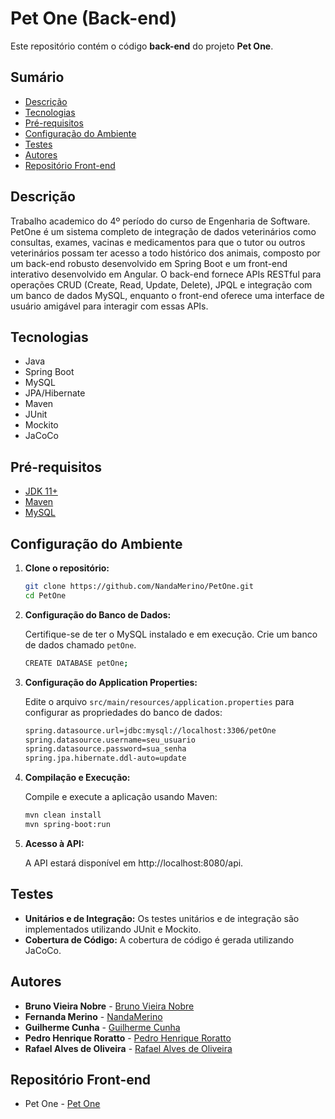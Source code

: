 # Pet One (Back-end)

Este repositório contém o código **back-end** do projeto **Pet One**.

## Sumário

- [Descrição](#descrição)
- [Tecnologias](#tecnologias)
- [Pré-requisitos](#pré-requisitos)
- [Configuração do Ambiente](#configuração-do-ambiente)
- [Testes](#testes)
- [Autores](#autores)
- [Repositório Front-end](#repositório-front-end)

## Descrição

Trabalho academico do 4º período do curso de Engenharia de Software.
PetOne é um sistema completo de integração de dados veterinários como consultas, exames, vacinas e medicamentos para que o tutor ou outros veterinários possam ter acesso a todo histórico dos animais, composto por um back-end robusto desenvolvido em Spring Boot e um front-end interativo desenvolvido em Angular. O back-end fornece APIs RESTful para operações CRUD (Create, Read, Update, Delete), JPQL e integração com um banco de dados MySQL, enquanto o front-end oferece uma interface de usuário amigável para interagir com essas APIs.

## Tecnologias

- Java
- Spring Boot
- MySQL
- JPA/Hibernate
- Maven
- JUnit
- Mockito
- JaCoCo

## Pré-requisitos

- [JDK 11+](https://www.oracle.com/java/technologies/javase-jdk11-downloads.html)
- [Maven](https://maven.apache.org/)
- [MySQL](https://www.mysql.com/)

## Configuração do Ambiente

1. **Clone o repositório:**

   ```sh
   git clone https://github.com/NandaMerino/PetOne.git
   cd PetOne
   ```
   
2. **Configuração do Banco de Dados:**
   
   Certifique-se de ter o MySQL instalado e em execução. Crie um banco de dados chamado `petOne`.
   
   ```sh
   CREATE DATABASE petOne;
   ```

3. **Configuração do Application Properties:**
   
   Edite o arquivo `src/main/resources/application.properties` para configurar as propriedades do banco de dados:
   
   ```sh 
   spring.datasource.url=jdbc:mysql://localhost:3306/petOne
   spring.datasource.username=seu_usuario
   spring.datasource.password=sua_senha
   spring.jpa.hibernate.ddl-auto=update
   ```
4. **Compilação e Execução:**

   Compile e execute a aplicação usando Maven:

   ```sh
   mvn clean install
   mvn spring-boot:run
   ```

5. **Acesso à API:**

   A API estará disponível em http://localhost:8080/api.

## Testes

- **Unitários e de Integração:** Os testes unitários e de integração são implementados utilizando JUnit e Mockito.
- **Cobertura de Código:** A cobertura de código é gerada utilizando JaCoCo.


## Autores

- **Bruno Vieira Nobre** - [Bruno Vieira Nobre](https://github.com/BrunoV7)
- **Fernanda Merino** - [NandaMerino](https://github.com/NandaMerino)
- **Guilherme Cunha** - [Guilherme Cunha](https://github.com/guilhermecunhadacruz)
- **Pedro Henrique Roratto** - [Pedro Henrique Roratto](https://github.com/rorxtto)
- **Rafael Alves de Oliveira** - [Rafael Alves de Oliveira](https://github.com/rafascript)


## Repositório Front-end

- Pet One - [Pet One](https://github.com/NandaMerino/PetOneFront)
